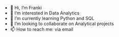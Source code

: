 - 👋 Hi, I’m Franki
- 👀 I’m interested in Data Analytics
- 🌱 I’m currently learning Python and SQL
- 💞️ I’m looking to collaborate on Analytical projects
- 📫 How to reach me: via email

<!---
P0pm4n1ik3s/P0pm4n1ik3s is a ✨ special ✨ repository because its `README.md` (this file) appears on your GitHub profile.
You can click the Preview link to take a look at your changes.
--->
